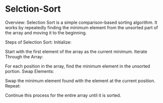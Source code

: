 # Selction-Sort
Overview:
Selection Sort is a simple comparison-based sorting algorithm. It works by repeatedly finding the minimum element from the unsorted part of the array and moving it to the beginning.

Steps of Selection Sort:
Initialize:

Start with the first element of the array as the current minimum.
Iterate Through the Array:

For each position in the array, find the minimum element in the unsorted portion.
Swap Elements:

Swap the minimum element found with the element at the current position.
Repeat:

Continue this process for the entire array until it is sorted.
